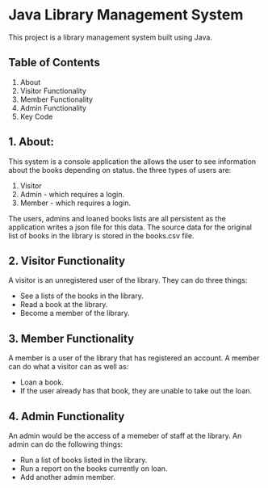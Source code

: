 # Java Library Management System

This project is a library management system built using Java. 

## Table of Contents

1. About
2. Visitor Functionality
3. Member Functionality
4. Admin Functionality
5. Key Code

## 1. About:

This system is a console application the allows the user to see information about the books depending on status. the three types of users are:

1. Visitor
2. Admin - which requires a login.
3. Member - which requires a login. 

The users, admins and loaned books lists are all persistent as the application writes a json file for this data. The source data for the original list of books in the library is stored in the books.csv file.

## 2. Visitor Functionality

A visitor is an unregistered user of the library. They can do three things:

* See a lists of the books in the library.
* Read a book at the library.
* Become a member of the library.

## 3. Member Functionality

A member is a user of the library that has registered an account. A member can do what a visitor can as well as:

* Loan a book.
* If the user already has that book, they are unable to take out the loan.

## 4. Admin Functionality

An admin would be the access of a memeber of staff at the library. An admin can do the following things:

* Run a list of books listed in the library.
* Run a report on the books currently on loan.
* Add another admin member.






